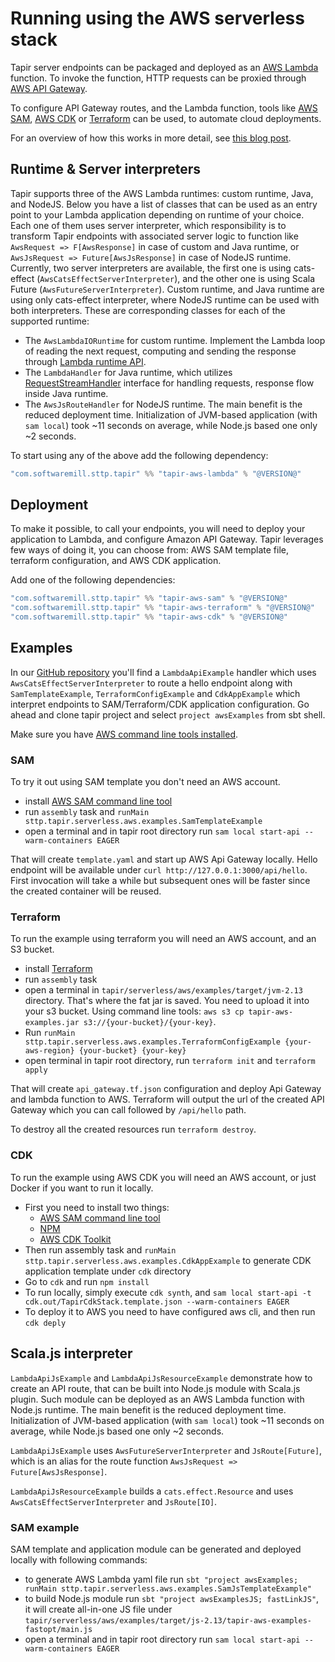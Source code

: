 # Running using the AWS serverless stack

Tapir server endpoints can be packaged and deployed as an [AWS Lambda](https://docs.aws.amazon.com/apigateway/latest/developerguide/http-api-develop-integrations-lambda.html) function. To invoke the function, HTTP requests can be proxied through [AWS API Gateway](https://docs.aws.amazon.com/apigateway/latest/developerguide/welcome.html).

To configure API Gateway routes, and the Lambda function, tools like [AWS SAM](https://aws.amazon.com/serverless/sam/), [AWS CDK](https://aws.amazon.com/cdk/) or [Terraform](https://www.terraform.io/) can be used, to automate cloud deployments.

For an overview of how this works in more detail, see [this blog post](https://blog.softwaremill.com/tapir-serverless-a-proof-of-concept-6b8c9de4d396).

## Runtime & Server interpreters

Tapir supports three of the AWS Lambda runtimes: custom runtime, Java, and NodeJS. Below you have a list of classes that can be used as an entry point to your Lambda application depending on runtime of your choice. Each one of them uses server interpreter, which responsibility is to transform Tapir endpoints with associated server logic to function like `AwsRequest => F[AwsResponse]` in case of custom and Java runtime, or `AwsJsRequest => Future[AwsJsResponse]` in case of NodeJS runtime. Currently, two server interpreters are available, the first one is using cats-effect (`AwsCatsEffectServerInterpreter`), and the other one is using Scala Future (`AwsFutureServerInterpreter`). Custom runtime, and Java runtime are using only cats-effect interpreter, where NodeJS runtime can be used with both interpreters.
These are corresponding classes for each of the supported runtime:
  * The `AwsLambdaIORuntime` for custom runtime. Implement the Lambda loop of reading the next request, computing and sending the response through [Lambda runtime API](https://docs.aws.amazon.com/lambda/latest/dg/runtimes-api.html).
  * The `LambdaHandler` for Java runtime, which utilizes [RequestStreamHandler](https://github.com/aws/aws-lambda-java-libs/blob/master/aws-lambda-java-core/src/main/java/com/amazonaws/services/lambda/runtime/RequestStreamHandler.java) interface for handling requests, response flow inside Java runtime.
  * The `AwsJsRouteHandler` for NodeJS runtime. The main benefit is the reduced deployment time. Initialization of JVM-based application (with `sam local`) took ~11 seconds on average, while Node.js based one only ~2 seconds.

To start using any of the above add the following dependency:

```scala
"com.softwaremill.sttp.tapir" %% "tapir-aws-lambda" % "@VERSION@"
```

## Deployment

To make it possible, to call your endpoints, you will need to deploy your application to Lambda, and configure Amazon API Gateway.
Tapir leverages few ways of doing it, you can choose from: AWS SAM template file, terraform configuration, and AWS CDK application. 

Add one of the following dependencies:

```scala
"com.softwaremill.sttp.tapir" %% "tapir-aws-sam" % "@VERSION@"
"com.softwaremill.sttp.tapir" %% "tapir-aws-terraform" % "@VERSION@"
"com.softwaremill.sttp.tapir" %% "tapir-aws-cdk" % "@VERSION@"
```

## Examples

In our [GitHub repository](https://github.com/softwaremill/tapir/tree/master/serverless/aws/examples/src/main/scala/sttp/tapir/serverless/aws/examples)
you'll find a `LambdaApiExample` handler which uses `AwsCatsEffectServerInterpreter` to route a hello endpoint along
with `SamTemplateExample`, `TerraformConfigExample` and `CdkAppExample` which interpret endpoints to SAM/Terraform/CDK application configuration. Go
ahead and clone tapir project and select `project awsExamples` from sbt shell.

Make sure you have [AWS command line tools installed](https://docs.aws.amazon.com/cli/latest/userguide/install-cliv2.html).

### SAM

To try it out using SAM template you don't need an AWS account.

* install [AWS SAM command line tool](https://docs.aws.amazon.com/serverless-application-model/latest/developerguide/serverless-sam-cli-command-reference.html)
* run `assembly` task and `runMain sttp.tapir.serverless.aws.examples.SamTemplateExample`
* open a terminal and in tapir root directory run `sam local start-api --warm-containers EAGER`

That will create `template.yaml` and start up AWS Api Gateway locally. Hello endpoint will be available
under `curl http://127.0.0.1:3000/api/hello`. First invocation will take a while but subsequent ones will be faster
since the created container will be reused.

### Terraform

To run the example using terraform you will need an AWS account, and an S3 bucket.

* install [Terraform](https://learn.hashicorp.com/tutorials/terraform/install-cli)
* run `assembly` task
* open a terminal in `tapir/serverless/aws/examples/target/jvm-2.13` directory. That's where the fat jar is saved. You
  need to upload it into your s3 bucket. Using command line
  tools: `aws s3 cp tapir-aws-examples.jar s3://{your-bucket}/{your-key}`.
* Run `runMain sttp.tapir.serverless.aws.examples.TerraformConfigExample {your-aws-region} {your-bucket} {your-key}`
* open terminal in tapir root directory, run `terraform init` and `terraform apply`

That will create `api_gateway.tf.json` configuration and deploy Api Gateway and lambda function to AWS. Terraform will
output the url of the created API Gateway which you can call followed by `/api/hello` path.

To destroy all the created resources run `terraform destroy`.

### CDK

To run the example using AWS CDK you will need an AWS account, or just Docker if you want to run it locally.

* First you need to install two things:
  * [AWS SAM command line tool](https://docs.aws.amazon.com/serverless-application-model/latest/developerguide/serverless-sam-cli-command-reference.html)
  * [NPM](https://docs.npmjs.com/downloading-and-installing-node-js-and-npm)
  * [AWS CDK Toolkit](https://docs.aws.amazon.com/cdk/v2/guide/cli.html)
* Then run assembly task and `runMain sttp.tapir.serverless.aws.examples.CdkAppExample` to generate CDK application template under `cdk` directory
* Go to `cdk` and run `npm install`
* To run locally, simply execute `cdk synth`, and `sam local start-api -t cdk.out/TapirCdkStack.template.json --warm-containers EAGER` 
* To deploy it to AWS you need to have configured aws cli, and then run `cdk deply`

## Scala.js interpreter

`LambdaApiJsExample` and `LambdaApiJsResourceExample` demonstrate how to create an API route,
that can be built into Node.js module with Scala.js plugin.
Such module can be deployed as an AWS Lambda function with Node.js runtime.
The main benefit is the reduced deployment time.
Initialization of JVM-based application (with `sam local`) took ~11 seconds on average, while Node.js based one only ~2 seconds.

`LambdaApiJsExample` uses `AwsFutureServerInterpreter` and `JsRoute[Future]`,
which is an alias for the route function `AwsJsRequest => Future[AwsJsResponse]`.

`LambdaApiJsResourceExample` builds a `cats.effect.Resource` and uses `AwsCatsEffectServerInterpreter` and `JsRoute[IO]`.

### SAM example

SAM template and application module can be generated and deployed locally with following commands:

* to generate AWS Lambda yaml file run `sbt "project awsExamples; runMain sttp.tapir.serverless.aws.examples.SamJsTemplateExample"`
* to build Node.js module run `sbt "project awsExamplesJS; fastLinkJS"`, it will create all-in-one JS file
  under `tapir/serverless/aws/examples/target/js-2.13/tapir-aws-examples-fastopt/main.js`
* open a terminal and in tapir root directory run `sam local start-api --warm-containers EAGER`
